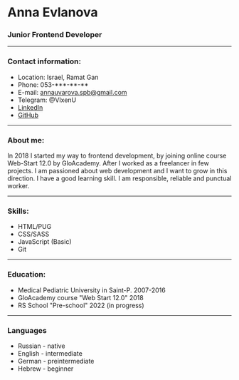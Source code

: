 # Anna Evlanova

### Junior Frontend Developer
---
### Contact information:
* Location: Israel, Ramat Gan
* Phone: 053-\*\*\*-\*\*-\*\*
* E-mail: [annauvarova.spb@gmail.com](mailto:annauvarova.spb@gmail.com)
* Telegram: @VIxenU
* [LinkedIn](https://www.linkedin.com/in/anna-evlanova-290041234/)
* [GitHub](https://github.com/AnnaSonn)
---
### About me:
In 2018 I started my way to frontend development, by joining online course Web-Start 12.0 by GloAcademy. After I worked as a freelancer in few projects. I am passioned about web development and I want to grow in this direction.
I have a good learning skill. I am responsible, reliable and punctual worker.
___
### Skills:
- HTML/PUG
- CSS/SASS
- JavaScript (Basic)
- Git
___
### Education:
- Medical Pediatric University in Saint-P. 2007-2016
- GloAcademy course "Web Start 12.0" 2018
- RS School "Pre-school" 2022 (in progress)
---
### Languages
- Russian - native
- English - intermediate
- German - preintermediate
- Hebrew - beginner


